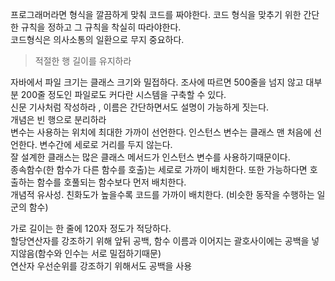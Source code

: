 프로그래머라면 형식을 깔끔하게 맞춰 코드를 짜야한다. 코드 형식을 맞추기 위한 간단한 규칙을 정하고 그 규칙을 착실히 따라야한다.  
코드형식은 의사소통의 일환으로 무지 중요하다.  

> 적절한 행 길이를 유지하라

자바에서 파일 크기는 클래스 크기와 밀접하다. 조사에 따르면 500줄을 넘지 않고 대부분 200줄 정도인 파일로도 커다란 시스템을 구축할 수 있다.  
신문 기사처럼 작성하라 , 이름은 간단하면서도 설명이 가능하게 짓는다.  
개념은 빈 행으로 분리하라  
변수는 사용하는 위치에 최대한 가까이 선언한다. 인스턴스 변수는 클래스 맨 처음에 선언한다. 변수간에 세로로 거리를 두지 않는다.  
잘 설계한 클래스는 많은 클래스 메서드가 인스턴스 변수를 사용하기때문이다.  
종속함수(한 함수가 다른 함수를 호출)는 세로로 가까이 배치한다. 또한 가능하다면 호출하는 함수를 호풀되는 함수보다 먼저 배치한다.  
개념적 유사성. 친화도가 높을수록 코드를 가까이 배치한다. (비슷한 동작을 수행하는 일군의 함수)

가로 길이는 한 줄에 120자 정도가 적당하다.  
할당연산자를 강조하기 위해 앞뒤 공백, 함수 이름과 이어지는 괄호사이에는 공백을 넣지않음(함수와 인수는 서로 밀접하기때문)  
연산자 우선순위를 강조하기 위해서도 공백을 사용  
